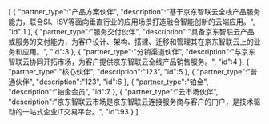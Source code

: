 [
	{
		"partner_type":"产品方案伙伴",
		"description":"基于京东智联云全栈产品服务能力，联合SI、ISV等面向垂直行业的应用场景打造融合智能创新的云端应用。",
		"id":1
	},
	{
		"partner_type":"服务交付伙伴",
		"description":"具备京东智联云产品或服务的交付能力，为客户设计、架构、搭建、迁移和管理其在京东智联云上的业务和应用。",
		"id":3
	},
	{
		"partner_type":"分销渠道伙伴",
		"description":"与京东智联云协同开拓市场，为客户提供京东智联云全线产品销售服务。",
		"id":4
	},
	{
		"partner_type":"核心伙伴",
		"description":"123",
		"id":5
	},
	{
		"partner_type":"普通伙伴",
		"description":"123",
		"id":6
	},
	{
		"partner_type":"铂金",
		"description":"铂金会员",
		"id":7
	},
	{
		"partner_type":"云市场伙伴",
		"description":"京东智联云市场是京东智联云连接服务商与客户的门户，是技术驱动的一站式企业IT交易平台。",
		"id":93
	}
]